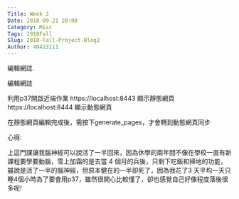 ```yaml
---
Title: Week 2
Date: 2018-09-21 20:00
Category: Misc
Tags: 2018Fall
Slug: 2018-Fall-Project-Blog2
Author: 40423111
---
```


編輯網誌.

<!-- PELICAN_END_SUMMARY -->

編輯網誌

利用p37開啟近端作業
https://localhost:8443       顯示靜態網頁
https://localhost:8444       顯示動態網頁

在靜態網頁編輯完成後，需按下generate_pages，才會轉到動態網頁同步

心得:

上這門課讓我腦神經可以說活了一半回來，因為休學的兩年間不像在學校一直有新課程要學要動腦，雪上加霜的是去當 4 個月的兵後，只剩下吃飯和掃地的功能，雖說是活了一半的腦神經，但原本健在的一半卻死了，因為我花了3 天平均一天只睡4個小時為了要會用p37，雖然很開心比較懂了，卻也感覺自己好像程度落後很多呢!





